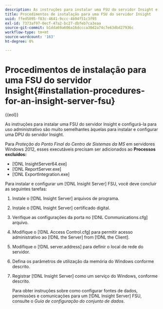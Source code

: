 ```yaml
---
description: As instruções para instalar uma FSU do servidor Insight e configurá-la para uso administrativo são muito semelhantes àquelas para instalar e configurar uma DPU do servidor Insight.
title: Procedimentos de instalação para uma FSU do servidor Insight
uuid: ffed5095-f83c-4641-9ccc-4b94f51c3f95
exl-id: 7373af97-0ecf-47a2-bc27-dbfeb7ca3eaa
source-git-commit: b1dda69a606a16dccca30d2a74c7e63dbd27936c
workflow-type: tm+mt
source-wordcount: '163'
ht-degree: 8%

---
```


# Procedimentos de instalação para uma FSU do servidor Insight{#installation-procedures-for-an-insight-server-fsu}

{{eol}}

As instruções para instalar uma FSU do servidor Insight e configurá-la para uso administrativo são muito semelhantes àquelas para instalar e configurar uma DPU do servidor Insight.

Para *Proteção do Ponto Final do Centro de Sistemas da MS* em servidores Windows 2012, esses executáveis precisam ser adicionados ao **Processos excluídos:**

* [!DNL InsightServer64.exe]
* [!DNL ReportServer.exe]
* [!DNL ExportIntegration.exe]

Para instalar e configurar um [!DNL Insight Server] FSU, você deve concluir as seguintes tarefas:

1. Instale o [!DNL Insight Server] arquivos de programa.
1. Instale o [!DNL Insight Server] certificado digital.
1. Verifique as configurações da porta no [!DNL Communications.cfg] arquivo.
1. Modifique o [!DNL Access Control.cfg] para permitir acesso administrativo ao [!DNL the Server] from [!DNL the Client].
1. Modifique o [!DNL server.address] para definir o local de rede do servidor.
1. Defina os parâmetros de utilização da memória do Windows conforme descrito.
1. Registrar [!DNL Insight Server] como um serviço do Windows, conforme descrito.

   Para obter instruções sobre como configurar fontes de dados, permissões e comunicações para um [!DNL Insight Server] FSU, consulte o *Guia de configuração do conjunto de dados*.
